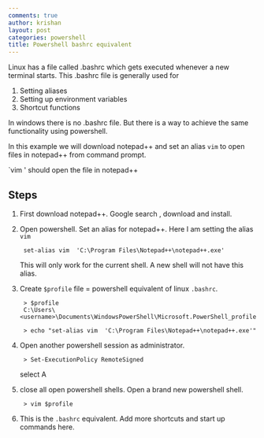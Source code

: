 ```yaml
---
comments: true
author: krishan
layout: post
categories: powershell
title: Powershell bashrc equivalent
---
```


Linux has a file called .bashrc which gets executed whenever a new terminal starts.
This .bashrc file is generally used for

1. Setting aliases
2. Setting up environment variables
3. Shortcut functions

In windows there is no .bashrc file. But there is a way to achieve the same functionality using powershell.

In this example we will download notepad++ and set an alias `vim` to open files in notepad++ from command prompt. 

`vim <filepath>' should open the file in notepad++

## Steps

1. First download notepad++. Google search , download and install. 
2. Open powershell. Set an alias for notepad++. Here I am setting the alias `vim`
    
        set-alias vim  'C:\Program Files\Notepad++\notepad++.exe'

    This will only work for the current shell. A new shell will not have this alias.
3. Create `$profile` file = powershell equivalent of linux `.bashrc`.

        > $profile
        C:\Users\<username>\Documents\WindowsPowerShell\Microsoft.PowerShell_profile.ps1
        
        > echo "set-alias vim  'C:\Program Files\Notepad++\notepad++.exe'"

4. Open another powershell session as administrator.

        > Set-ExecutionPolicy RemoteSigned

    select A

5. close all open powershell shells. Open a brand new powershell shell.

        > vim $profile

6. This is the `.bashrc` equivalent. Add more shortcuts and start up commands here.